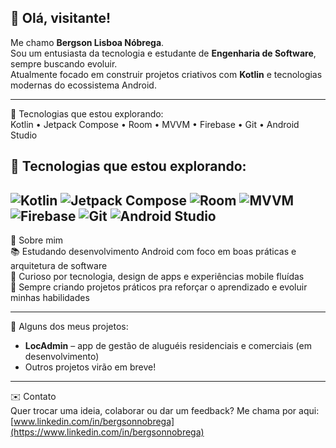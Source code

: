 👋 Olá, visitante!  
---
Me chamo **Bergson Lisboa Nóbrega**.  
Sou um entusiasta da tecnologia e estudante de **Engenharia de Software**, sempre buscando evoluir.  
Atualmente focado em construir projetos criativos com **Kotlin** e tecnologias modernas do ecossistema Android.

---

🚀 Tecnologias que estou explorando:  
Kotlin • Jetpack Compose • Room • MVVM • Firebase • Git • Android Studio  
## 🚀 Tecnologias que estou explorando:

![Kotlin](https://img.shields.io/badge/Kotlin-0095D5?style=for-the-badge&logo=kotlin&logoColor=white) ![Jetpack Compose](https://img.shields.io/badge/Jetpack%20Compose-4285F4?style=for-the-badge&logo=android&logoColor=white) ![Room](https://img.shields.io/badge/Room-5C6BC0?style=for-the-badge&logo=android&logoColor=white) ![MVVM](https://img.shields.io/badge/MVVM-A7FFEB?style=for-the-badge&logo=android&logoColor=black) ![Firebase](https://img.shields.io/badge/Firebase-FFCA28?style=for-the-badge&logo=firebase&logoColor=black) ![Git](https://img.shields.io/badge/Git-F05032?style=for-the-badge&logo=git&logoColor=white) ![Android Studio](https://img.shields.io/badge/Android%20Studio-3DDC84?style=for-the-badge&logo=androidstudio&logoColor=white)
---

📌 Sobre mim  
📚 Estudando desenvolvimento Android com foco em boas práticas e arquitetura de software  
🧠 Curioso por tecnologia, design de apps e experiências mobile fluídas  
🔧 Sempre criando projetos práticos pra reforçar o aprendizado e evoluir minhas habilidades  

---

📱 Alguns dos meus projetos:  
- **LocAdmin** – app de gestão de aluguéis residenciais e comerciais (em desenvolvimento)  
- Outros projetos virão em breve!  

---

✉️ Contato  
Quer trocar uma ideia, colaborar ou dar um feedback? Me chama por aqui:  
[www.linkedin.com/in/bergsonnobrega](https://www.linkedin.com/in/bergsonnobrega)
